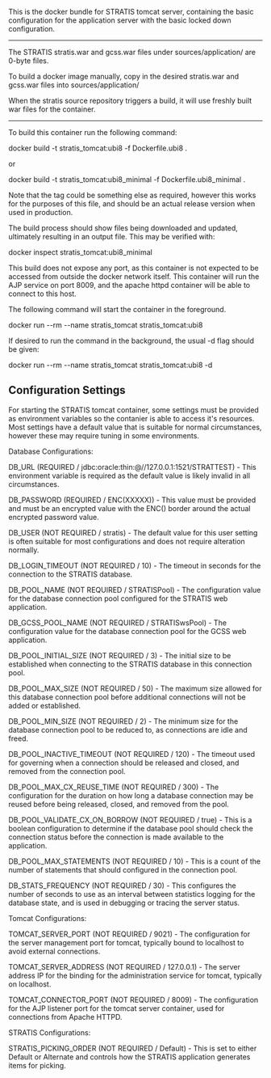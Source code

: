 This is the docker bundle for STRATIS tomcat server, containing the basic configuration
for the application server with the basic locked down configuration.

------------------------
The STRATIS stratis.war and gcss.war files under sources/application/ are 0-byte files.

To build a docker image manually, copy in the desired stratis.war and gcss.war files into sources/application/

When the stratis source repository triggers a build, it will use freshly built war files for the container.

------------------------

To build this container run the following command:

docker build -t stratis_tomcat:ubi8 -f Dockerfile.ubi8 .

or

docker build -t stratis_tomcat:ubi8_minimal -f Dockerfile.ubi8_minimal .

Note that the tag could be something else as required, however this works for the purposes
of this file, and should be an actual release version when used in production.

The build process should show files being downloaded and updated, ultimately resulting
in an output file. This may be verified with:

docker inspect stratis_tomcat:ubi8_minimal

This build does not expose any port, as this container is not expected to be accessed
from outside the docker network itself. This container will run the AJP service on
port 8009, and the apache httpd container will be able to connect to this host.

The following command will start the container in the foreground.

docker run --rm --name stratis_tomcat stratis_tomcat:ubi8

If desired to run the command in the background, the usual -d flag should be given:

docker run --rm --name stratis_tomcat stratis_tomcat:ubi8 -d

Configuration Settings
----------------------

For starting the STRATIS tomcat container, some settings must be provided as environment
variables so the contanier is able to access it's resources. Most settings have a default value
that is suitable for normal circumstances, however these may require tuning in some environments.

Database Configurations:

DB_URL (REQUIRED / jdbc:oracle:thin:@//127.0.0.1:1521/STRATTEST) - This environment variable is
required as the default value is likely invalid in all circumstances.

DB_PASSWORD (REQUIRED / ENC(XXXXX)) - This value must be provided and must be an encrypted
value with the ENC() border around the actual encrypted password value.

DB_USER (NOT REQUIRED / stratis) - The default value for this user setting is often suitable
for most configurations and does not require alteration normally.

DB_LOGIN_TIMEOUT (NOT REQUIRED / 10) - The timeout in seconds for the connection to the
STRATIS database.

DB_POOL_NAME (NOT REQUIRED / STRATISPool) - The configuration value for the database connection pool
configured for the STRATIS web application.

DB_GCSS_POOL_NAME (NOT REQUIRED / STRATISwsPool) - The configuration value for the database
connection pool for the GCSS web application.

DB_POOL_INITIAL_SIZE (NOT REQUIRED / 3) - The initial size to be established when connecting
to the STRATIS database in this connection pool.

DB_POOL_MAX_SIZE (NOT REQUIRED / 50) - The maximum size allowed for this database connection
pool before additional connections will not be added or established.

DB_POOL_MIN_SIZE (NOT REQUIRED / 2) - The minimum size for the database connection pool
to be reduced to, as connections are idle and freed.

DB_POOL_INACTIVE_TIMEOUT (NOT REQUIRED / 120) - The timeout used for governing when a connection
should be released and closed, and removed from the connection pool.

DB_POOL_MAX_CX_REUSE_TIME (NOT REQUIRED / 300) - The configuration for the duration on how
long a database connection may be reused before being released, closed, and removed from the pool.

DB_POOL_VALIDATE_CX_ON_BORROW (NOT REQUIRED / true) - This is a boolean configuration to determine
if the database pool should check the connection status before the connection is made available
to the application.

DB_POOL_MAX_STATEMENTS (NOT REQUIRED / 10) - This is a count of the number of statements
that should configured in the connection pool.

DB_STATS_FREQUENCY (NOT REQUIRED / 30) - This configures the number of seconds to use
as an interval between statistics logging for the database state, and is used in debugging
or tracing the server status.

Tomcat Configurations:

TOMCAT_SERVER_PORT (NOT REQUIRED / 9021) - The configuration for the server management
port for tomcat, typically bound to localhost to avoid external connections.

TOMCAT_SERVER_ADDRESS (NOT REQUIRED / 127.0.0.1) - The server address IP for the binding
for the administration service for tomcat, typically on localhost.

TOMCAT_CONNECTOR_PORT (NOT REQUIRED / 8009) - The configuration for the AJP listener port
for the tomcat server container, used for connections from Apache HTTPD.

STRATIS Configurations:

STRATIS_PICKING_ORDER (NOT REQUIRED / Default) - This is set to either Default or Alternate
and controls how the STRATIS application generates items for picking.